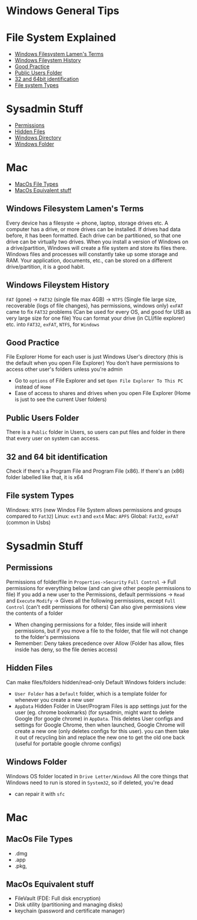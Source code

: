 # Windows General Tips

# File System Explained
- [Windows Filesystem Lamen's Terms](##windows-filesystem-lamen's-terms)
- [Windows Fileystem History](##windows-filesystem-history)
- [Good Practice](##good-practice)
- [Public Users Folder](##public-users-folder)
- [32 and 64bit identification](##32-64bit)
- [File system Types](##file-system-types)

# Sysadmin Stuff
- [Permissions](##permissions)
- [Hidden Files](##hidden-files)
- [Windows Directory](##windows-directory)
- [Windows Folder](##windows-folder)

# Mac 
- [MacOs File Types](##macos-file-types)
- [MacOs Equivalent stuff](##macos-equivalent_stuff)

## Windows Filesystem Lamen's Terms
Every device has a filesyste -> phone, laptop, storage drives etc.
A computer has a drive, or more drives can be installed. If drives had data before, it has been formatted. Each drive can be partitioned, so that one drive can be virtually two drives. 
When you install a version of Windows on a drive/partition, Windows will create a file system and store its files there. 
Windows files and processes will constantly take up some storage and RAM. 
Your application, documents, etc., can be stored on a different drive/partition, it is a good habit.

## Windows Fileystem History
`FAT` (gone) -> `FAT32` (single file max 4GB) -> `NTFS` (Single file large size, recoverable (logs of file changes), has permissions, windows only) 
`exFAT` came to fix `FAT32` problems (Can be used for every OS, and good for USB as very large size for one file)
You can format your drive (in CLI/file explorer) etc. into `FAT32`, `exFAT`, `NTFS`, for `Windows`

## Good Practice
File Explorer Home for each user is just Windows User's directory (this is the default when you open File Explorer)
You don't have permissions to access other user's folders unless you're admin
- Go to `options` of File Explorer and set `Open File Explorer To This PC` instead of `Home`
- Ease of access to shares and drives when you open File Explorer (Home is just to see the current User folders)

## Public Users Folder
There is a `Public` folder in Users, so users can put files and folder in there that every user on system can access. 

## 32 and 64 bit identification
Check if there's a Program File and Program File (x86). If there's an (x86) folder labelled like that, it is x64

## File system Types
Windows: `NTFS` (new Windos File System allows permissions and groups compared to `Fat32`)
Linux: `ext3` and `ext4`
Mac: `APFS`
Global: `Fat32`, `exFAT` (common in Usbs)

# Sysadmin Stuff

## Permissions
Permissions of folder/file in `Properties->Security`
`Full Control` -> Full permissions for everything below (and can give other people permissions to file)
If you add a new user to the Permissions, default permissions -> `Read` and `Execute`
`Modify` -> Gives all the following permissions, except `Full Control` (can't edit permissions for others)
Can also give permissions view the contents of a folder
- When changing permissions for a folder, files inside will inherit permissions, but if you move a file to the folder, that file will not change to the folder's permissions
- Remember: Deny takes precedence over Allow (Folder has allow, files inside has deny, so the file denies access)

## Hidden Files
Can make files/folders hidden/read-only
Default Windows folders include:
- `User Folder` has a `Default` folder, which is a template folder for whenever you create a new user
- `AppData` Hidden Folder in User/Program Files is app settings just for the user (eg. chrome bookmarks) (for sysadmin, might want to delete Google (for google chrome) in `AppData`. This deletes User configs and settings for Google Chrome, then when launched, Google Chrome will create a new one (only deletes configs for this user). you can them take it out of recycling bin and replace the new one to get the old one back (useful for portable google chrome configs) 

## Windows Folder
Windows OS folder located in `Drive Letter/Windows`
All the core things that Windows need to run is stored in `System32`, so if deleted, you're dead 
- can repair it with `sfc`

# Mac

## MacOs File Types
- .dmg
- .app
- .pkg, 

## MacOs Equivalent stuff
- FileVault (FDE: Full disk encryption)
- Disk utility (partitioning and managing disks)
- keychain (password and certificate manager)



